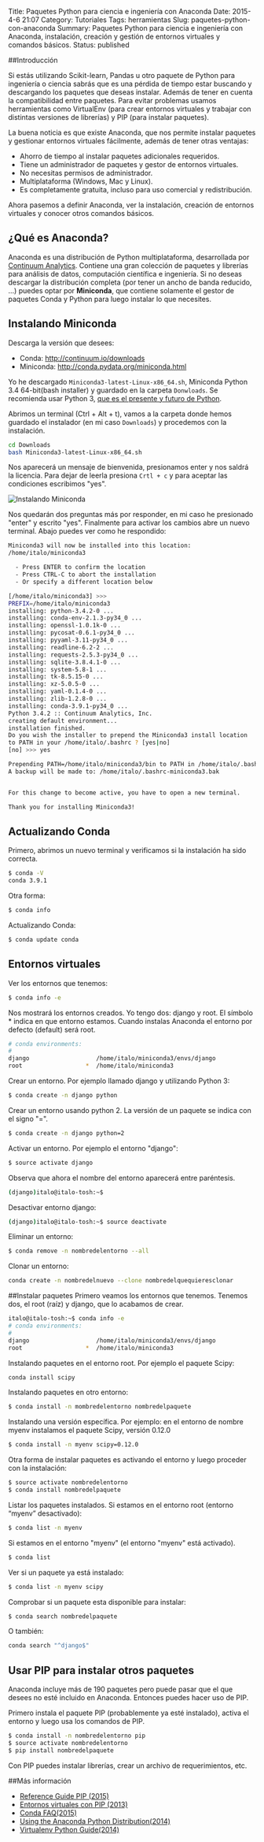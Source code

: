 Title: Paquetes Python para ciencia e ingeniería con Anaconda
Date: 2015-4-6 21:07
Category: Tutoriales
Tags: herramientas
Slug: paquetes-python-con-anaconda
Summary: Paquetes Python para ciencia e ingeniería con Anaconda, instalación, creación y gestión de entornos virtuales y comandos básicos.
Status: published

##Introducción

Si estás utilizando Scikit-learn, Pandas u otro paquete de Python para ingeniería o ciencia sabrás que es una pérdida de tiempo estar buscando y descargando los paquetes que deseas instalar. Además de tener en cuenta la compatibilidad entre paquetes. Para evitar problemas usamos herramientas como VirtualEnv (para crear entornos virtuales y trabajar con distintas versiones de librerías) y PIP (para instalar paquetes).

La buena noticia es que existe Anaconda,  que nos permite instalar paquetes y gestionar entornos virtuales fácilmente, además de tener otras ventajas:

* Ahorro de tiempo al instalar paquetes adicionales requeridos.
* Tiene un administrador de paquetes y gestor de entornos virtuales.
* No necesitas permisos de administrador.
* Multiplataforma (Windows, Mac y Linux).
* Es completamente gratuita, incluso para uso comercial y redistribución.

Ahora pasemos a definir Anaconda, ver la instalación, creación de entornos virtuales y conocer otros comandos básicos.

## ¿Qué es Anaconda?
Anaconda es una distribución de Python multiplataforma, desarrollada por [Continuum Analytics](http://continuum.io/). Contiene una gran colección de paquetes y librerías para análisis de datos, computación científica e ingeniería. Si no deseas descargar la distribución completa (por tener un ancho de banda reducido, ...) puedes optar por **Miniconda**, que contiene solamente el gestor de paquetes Conda y Python para luego instalar lo que necesites.

## Instalando Miniconda

Descarga la versión que desees:
* Conda: http://continuum.io/downloads
* Miniconda: http://conda.pydata.org/miniconda.html

Yo he descargado `Miniconda3-latest-Linux-x86_64.sh`,  Miniconda Python 3.4 64-bit(bash installer) y guardado en la carpeta `Donwloads`. Se recomienda usar Python 3, [que es el presente y futuro de Python](http://www.getpython3.com/).

Abrimos un terminal (Ctrl + Alt + t), vamos a la carpeta donde hemos guardado el instalador (en mi caso `Downloads`) y procedemos con la instalación.
```bash
cd Downloads
bash Miniconda3-latest-Linux-x86_64.sh
```
Nos aparecerá un mensaje de bienvenida, presionamos enter y nos saldrá la licencia. Para dejar de leerla presiona `Crtl + c` y para aceptar las condiciones escribimos "yes".

![Instalando Miniconda]({filename}images/instalando-miniconda.png)

Nos quedarán dos preguntas más por responder, en mi caso he presionado "enter" y escrito "yes". Finalmente para activar los cambios abre un nuevo terminal. Abajo puedes ver como he respondido:

```bash
Miniconda3 will now be installed into this location:
/home/italo/miniconda3

  - Press ENTER to confirm the location
  - Press CTRL-C to abort the installation
  - Or specify a different location below

[/home/italo/miniconda3] >>>
PREFIX=/home/italo/miniconda3
installing: python-3.4.2-0 ...
installing: conda-env-2.1.3-py34_0 ...
installing: openssl-1.0.1k-0 ...
installing: pycosat-0.6.1-py34_0 ...
installing: pyyaml-3.11-py34_0 ...
installing: readline-6.2-2 ...
installing: requests-2.5.3-py34_0 ...
installing: sqlite-3.8.4.1-0 ...
installing: system-5.8-1 ...
installing: tk-8.5.15-0 ...
installing: xz-5.0.5-0 ...
installing: yaml-0.1.4-0 ...
installing: zlib-1.2.8-0 ...
installing: conda-3.9.1-py34_0 ...
Python 3.4.2 :: Continuum Analytics, Inc.
creating default environment...
installation finished.
Do you wish the installer to prepend the Miniconda3 install location
to PATH in your /home/italo/.bashrc ? [yes|no]
[no] >>> yes

Prepending PATH=/home/italo/miniconda3/bin to PATH in /home/italo/.bashrc
A backup will be made to: /home/italo/.bashrc-miniconda3.bak


For this change to become active, you have to open a new terminal.

Thank you for installing Miniconda3!
```

## Actualizando Conda
Primero, abrimos un nuevo terminal y verificamos si la instalación ha sido correcta.
```bash
$ conda -V
conda 3.9.1
```
Otra forma:
```bash
$ conda info
```

Actualizando Conda:
```bash
$ conda update conda
```

## Entornos virtuales

Ver los entornos que tenemos:
```bash
$ conda info -e
```
Nos mostrará los entornos creados. Yo tengo dos: django y root. El símbolo * indica en que entorno estamos. Cuando instalas Anaconda el entorno por defecto (default) será root.
```bash
# conda environments:
#
django                   /home/italo/miniconda3/envs/django
root                  *  /home/italo/miniconda3
```
Crear un entorno. Por ejemplo llamado django y utilizando Python 3:
```bash
$ conda create -n django python
```

Crear un entorno usando python 2. La versión de un paquete se indica con el signo "=". 
```bash
$ conda create -n django python=2
```

Activar un entorno. Por ejemplo el entorno "django":
```bash
$ source activate django
```

Observa que ahora el nombre del entorno aparecerá entre paréntesis.
```bash
(django)italo@italo-tosh:~$
```

Desactivar entorno django:
```bash
(django)italo@italo-tosh:~$ source deactivate
```
Eliminar un entorno:
```bash
$ conda remove -n nombredelentorno --all
```

Clonar un entorno:
```bash
conda create -n nombredelnuevo --clone nombredelquequieresclonar
```

##Instalar paquetes
Primero veamos los entornos que tenemos. Tenemos dos, el root (raíz) y django, que lo acabamos de crear.
```bash
italo@italo-tosh:~$ conda info -e
# conda environments:
#
django                   /home/italo/miniconda3/envs/django
root                  *  /home/italo/miniconda3
```


Instalando paquetes en el entorno root. Por ejemplo el paquete Scipy:
```bash
conda install scipy
```
Instalando paquetes en otro entorno:
```bash
$ conda install -n mombredelentorno nombredelpaquete
```
Instalando una versión específica. Por ejemplo: en el entorno de nombre myenv instalamos el paquete Scipy, versión 0.12.0
```bash
$ conda install -n myenv scipy=0.12.0
```

Otra forma de instalar paquetes es activando el entorno y luego proceder con la instalación:
```bash
$ source activate nombredelentorno
$ conda install nombredelpaquete
```

Listar los paquetes instalados. Si estamos en el entorno root (entorno “myenv” desactivado):
```bash
$ conda list -n myenv
```
Si estamos en el entorno "myenv" (el entorno "myenv" está activado).
```bash
$ conda list
```
Ver si un paquete ya está instalado:
```bash
$ conda list -n myenv scipy
```

Comprobar si un paquete esta disponible para instalar:
```bash
$ conda search nombredelpaquete
```
O también:
```bash
conda search "^django$"
```
## Usar PIP para instalar otros paquetes

Anaconda incluye más de 190 paquetes pero puede pasar que el que desees no esté incluido en Anaconda. Entonces puedes hacer uso de PIP.

Primero instala el paquete PIP (probablemente ya esté instalado), activa el entorno y luego usa los comandos de PIP.
```bash
$ conda install -n nombredelentorno pip
$ source activate nombredelentorno
$ pip install nombredelpaquete
```
Con PIP puedes instalar librerías, crear un archivo de requerimientos, etc. 

##Más información
* [Reference Guide PIP (2015)](https://pip.pypa.io/en/latest/reference/pip.html) 
* [Entornos virtuales con PIP (2013)](http://soulchainer.github.io/posts/2013/12/30/python-paquetes-entornos-virtuales/)
* [Conda FAQ(2015)](http://conda.pydata.org/docs/faq.html)
* [Using the Anaconda Python Distribution(2014)](http://davebehnke.com/using-python-anaconda-distribution.html)
* [Virtualenv Python Guide(2014)](http://docs.python-guide.org/en/latest/dev/virtualenvs/#virtual-environments)


